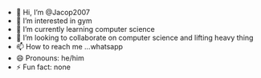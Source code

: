 - 👋 Hi, I’m @Jacop2007
- 👀 I’m interested in gym
- 🌱 I’m currently learning computer science
- 💞️ I’m looking to collaborate on computer science and lifting heavy thing
- 📫 How to reach me ...whatsapp
- 😄 Pronouns: he/him
- ⚡ Fun fact: none

<!---
Jacop2007/Jacop2007 is a ✨ special ✨ repository because its `README.md` (this file) appears on your GitHub profile.
You can click the Preview link to take a look at your changes.
--->
